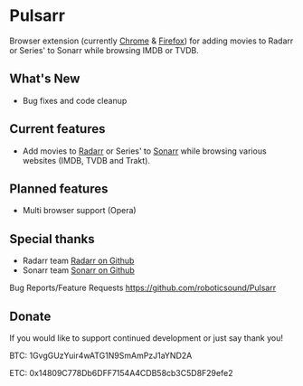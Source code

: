 Pulsarr
=======

Browser extension (currently [Chrome](https://chrome.google.com/webstore/detail/pulsarr/ekjjpacodipfmjhpbjcbnmnimakhlnne) & [Firefox](https://addons.mozilla.org/firefox/addon/ffpulsarr)) for adding movies to Radarr or Series' to Sonarr while browsing IMDB or TVDB.

## What's New
- Bug fixes and code cleanup

## Current features
- Add movies to [Radarr](https://radarr.video) or Series' to [Sonarr](https://sonarr.tv) while browsing various websites (IMDB, TVDB and Trakt).

## Planned features
- Multi browser support (Opera)

## Special thanks
- Radarr team [Radarr on Github](https://github.com/Radarr/Radarr)
- Sonarr team [Sonarr on Github](https://github.com/Sonarr/Sonarr)

Bug Reports/Feature Requests https://github.com/roboticsound/Pulsarr

## Donate
If you would like to support continued development or just say thank you!

BTC: 1GvgGUzYuir4wATG1N9SmAmPzJ1aYND2A

ETC: 0x14809C778Db6DFF7154A4CDB58cb3C5D8F29efe2
